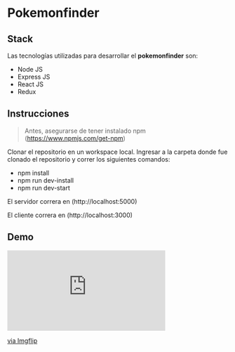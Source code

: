 # Pokemonfinder

## Stack
Las tecnologías utilizadas para desarrollar el **pokemonfinder** son:

- Node JS
- Express JS
- React JS
- Redux

## Instrucciones
> Antes, asegurarse de tener instalado npm (https://www.npmjs.com/get-npm)

Clonar el repositorio en un workspace local.
Ingresar a la carpeta donde fue clonado el repositorio y correr los siguientes comandos:
- npm install
- npm run dev-install
- npm run dev-start

El servidor correra en (http://localhost:5000)

El cliente correra en (http://localhost:3000)

## Demo

<div style="width:360px;max-width:100%;"><div style="height:0;padding-bottom:50.83%;position:relative;"><iframe width="360" height="183" style="position:absolute;top:0;left:0;width:100%;height:100%;" frameBorder="0" src="https://imgflip.com/embed/446bp3"></iframe></div><p><a href="https://imgflip.com/gif/446bp3">via Imgflip</a></p></div>
